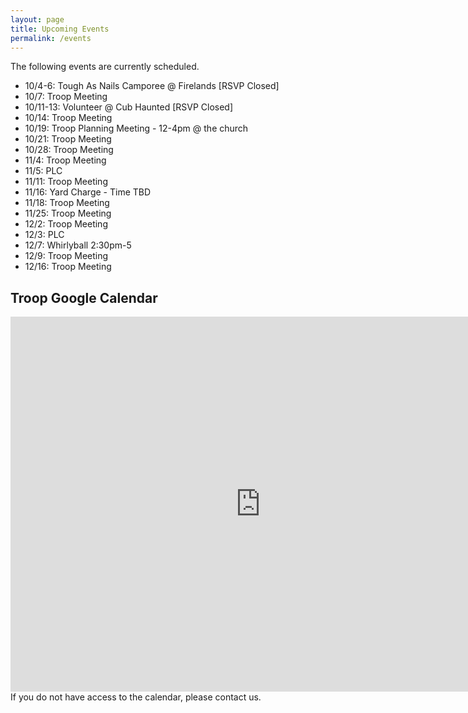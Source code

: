 ```yaml
---
layout: page
title: Upcoming Events
permalink: /events
---
```


The following events are currently scheduled.

- 10/4-6: Tough As Nails Camporee @ Firelands [RSVP Closed]
- 10/7: Troop Meeting
- 10/11-13: Volunteer @ Cub Haunted [RSVP Closed]
- 10/14: Troop Meeting
- 10/19: Troop Planning Meeting - 12-4pm @ the church
- 10/21: Troop Meeting
- 10/28: Troop Meeting
- 11/4: Troop Meeting
- 11/5: PLC
- 11/11: Troop Meeting
- 11/16: Yard Charge - Time TBD
- 11/18: Troop Meeting
- 11/25: Troop Meeting
- 12/2: Troop Meeting
- 12/3: PLC
- 12/7: Whirlyball 2:30pm-5
- 12/9: Troop Meeting
- 12/16: Troop Meeting

## Troop Google Calendar
<iframe src="https://calendar.google.com/calendar/embed?src=ccb15b7c3c3e506c128bcabfb6b42037342f0d1b73f8e493120475e07f119d07%40group.calendar.google.com&ctz=America%2FNew_York" style="border: 0" width="800" height="600" frameborder="0" scrolling="no"></iframe>
If you do not have access to the calendar, please contact us.
